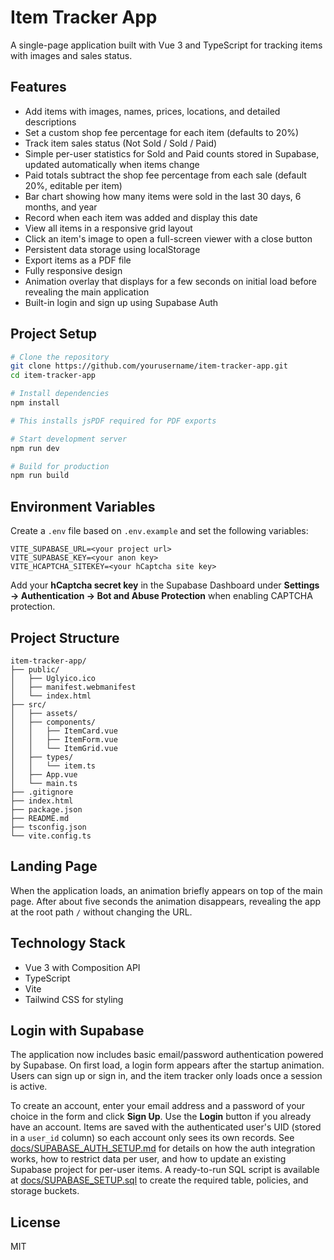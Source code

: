 # Item Tracker App

A single-page application built with Vue 3 and TypeScript for tracking items with images and sales status.

## Features

- Add items with images, names, prices, locations, and detailed descriptions
- Set a custom shop fee percentage for each item (defaults to 20%)
- Track item sales status (Not Sold / Sold / Paid)
- Simple per-user statistics for Sold and Paid counts stored in Supabase, updated automatically when items change
- Paid totals subtract the shop fee percentage from each sale (default 20%, editable per item)
- Bar chart showing how many items were sold in the last 30 days, 6 months, and year
- Record when each item was added and display this date
- View all items in a responsive grid layout
- Click an item's image to open a full-screen viewer with a close button
- Persistent data storage using localStorage
- Export items as a PDF file
- Fully responsive design
- Animation overlay that displays for a few seconds on initial load before revealing the main application
- Built-in login and sign up using Supabase Auth

## Project Setup

```bash
# Clone the repository
git clone https://github.com/yourusername/item-tracker-app.git
cd item-tracker-app

# Install dependencies
npm install

# This installs jsPDF required for PDF exports

# Start development server
npm run dev

# Build for production
npm run build
```

## Environment Variables
Create a `.env` file based on `.env.example` and set the following variables:

```
VITE_SUPABASE_URL=<your project url>
VITE_SUPABASE_KEY=<your anon key>
VITE_HCAPTCHA_SITEKEY=<your hCaptcha site key>
```

Add your **hCaptcha secret key** in the Supabase Dashboard under **Settings → Authentication → Bot and Abuse Protection** when enabling CAPTCHA protection.

## Project Structure

```
item-tracker-app/
├── public/
│   ├── Uglyico.ico
│   ├── manifest.webmanifest
│   └── index.html
├── src/
│   ├── assets/
│   ├── components/
│   │   ├── ItemCard.vue
│   │   ├── ItemForm.vue
│   │   └── ItemGrid.vue
│   ├── types/
│   │   └── item.ts
│   ├── App.vue
│   └── main.ts
├── .gitignore
├── index.html
├── package.json
├── README.md
├── tsconfig.json
└── vite.config.ts
```

## Landing Page
When the application loads, an animation briefly appears on top of the main page. After about five seconds the animation disappears, revealing the app at the root path `/` without changing the URL.

## Technology Stack

- Vue 3 with Composition API
- TypeScript
- Vite
- Tailwind CSS for styling

## Login with Supabase

The application now includes basic email/password authentication powered by
Supabase. On first load, a login form appears after the startup animation. Users
can sign up or sign in, and the item tracker only loads once a session is
active.

To create an account, enter your email address and a password of your choice in the form and click **Sign Up**. Use the **Login** button if you already have an account.
 Items are saved with the authenticated user's UID (stored in a
`user_id` column) so each account only sees its own records. See
[docs/SUPABASE_AUTH_SETUP.md](docs/SUPABASE_AUTH_SETUP.md) for details on how
the auth integration works, how to restrict data per user, and how to update an
existing Supabase project for per-user items. A ready-to-run SQL script is
available at [docs/SUPABASE_SETUP.sql](docs/SUPABASE_SETUP.sql) to create the
required table, policies, and storage buckets.

## License

MIT
